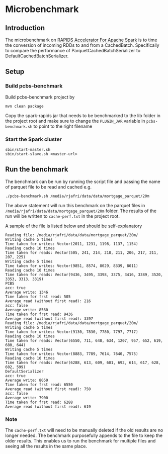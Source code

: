# Microbenchmark

## Introduction

The microbenchmark on [RAPIDS Accelerator For Apache Spark](https://nvidia.github.io/spark-rapids/) is to time the
conversion of incoming RDDs to and from a CachedBatch. Specifically to compare the performance of
ParquetCachedBatchSerializer to DefaultCachedBatchSerializer.

## Setup

### Build pcbs-benchmark

Build pcbs-benchmark project by

``` 
mvn clean package
```

Copy the spark-rapids jar that needs to be benchmarked to the lib folder in the project root and make sure to change the 
`PLUGIN_JAR` variable in `pcbs-benchmark.sh` to point to the right filename

### Start the Spark cluster

```
sbin/start-master.sh 
sbin/start-slave.sh <master-url>
```

## Run the benchmark

The benchmark can be run by running the script file and passing the name of parquet file to be read and cached e.g.

```
./pcbs-benchmark.sh /media/rjafri/data/data/mortgage_parquet/20m
```

The above statement will run this benchmark on the parquet files in `/media/rjafri/data/data/mortgage_parquet/20m`
folder. The results of the run will be written to `cache-perf.txt` in the project root.

A sample of the file is listed below and should be self-explanatory

```
Reading file: /media/rjafri/data/data/mortgage_parquet/20m/
Writing cache 5 times
Time taken for writes: Vector(2011, 1231, 1198, 1137, 1154)
Reading cache 10 times
Time taken for reads: Vector(505, 241, 214, 218, 211, 206, 217, 211, 207, 225)
Writing cache 5 times
Time taken for writes: Vector(9851, 8574, 8029, 8339, 8011)
Reading cache 10 times
Time taken for reads: Vector(9436, 3495, 3398, 3375, 3416, 3389, 3520, 3353, 3313, 3319)
PCBS
acc: true
Average write: 1346
Time taken for frst read: 505
Average read (without first read): 216
acc: false
Average write: 8560
Time taken for frst read: 9436
Average read (without first read): 3397
Reading file: /media/rjafri/data/data/mortgage_parquet/20m/
Writing cache 5 times
Time taken for writes: Vector(9130, 7830, 7780, 7797, 7717)
Reading cache 10 times
Time taken for reads: Vector(6550, 711, 648, 634, 1207, 957, 652, 619, 680, 644)
Writing cache 5 times
Time taken for writes: Vector(8883, 7789, 7614, 7640, 7575)
Reading cache 10 times
Time taken for reads: Vector(6288, 613, 609, 601, 692, 614, 617, 628, 602, 599)
DefaultSerializer
acc: true
Average write: 8050
Time taken for frst read: 6550
Average read (without first read): 750
acc: false
Average write: 7900
Time taken for frst read: 6288
Average read (without first read): 619
```

### Note

The `cache-perf.txt` will need to be manually deleted if the old results are no longer needed. The benchmark
purposefully appends to the file to keep the older results. This enables us to run the benchmark for
multiple files and seeing all the results in the same place. 
